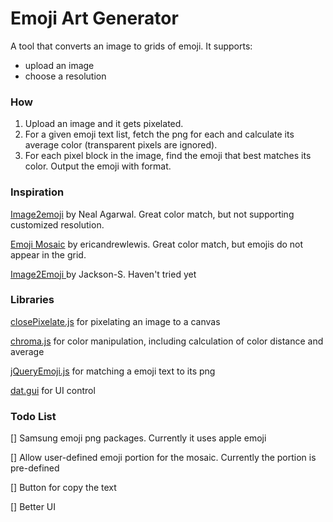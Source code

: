 # Emoji Art Generator
A tool that converts an image to grids of emoji. It supports:
* upload an image
* choose a resolution

### How
1. Upload an image and it gets pixelated.
2. For a given emoji text list, fetch the png for each and calculate its average color (transparent pixels are ignored).
3. For each pixel block in the image, find the emoji that best matches its color. Output the emoji with format.

### Inspiration
[Image2emoji](http://www.image2emoji.com/) by Neal Agarwal. Great color match, but not supporting customized resolution.

[Emoji Mosaic](http://ericandrewlewis.github.io/emoji-mosaic/) by ericandrewlewis. Great color match, but emojis do not appear in the grid.

[Image2Emoji ](https://github.com/Jackson-S/Image2Emoji) by Jackson-S. Haven't tried yet

### Libraries
[closePixelate.js](https://github.com/desandro/close-pixelate) for pixelating an image to a canvas

[chroma.js](https://github.com/gka/chroma.js) for color manipulation, including calculation of color distance and average 

[jQueryEmoji.js](https://github.com/rodrigopolo/jqueryemoji) for matching a emoji text to its png

[dat.gui](https://github.com/dataarts/dat.gui) for UI control


### Todo List
[] Samsung emoji png packages. Currently it uses apple emoji

[] Allow user-defined emoji portion for the mosaic. Currently the portion is pre-defined

[] Button for copy the text

[] Better UI
